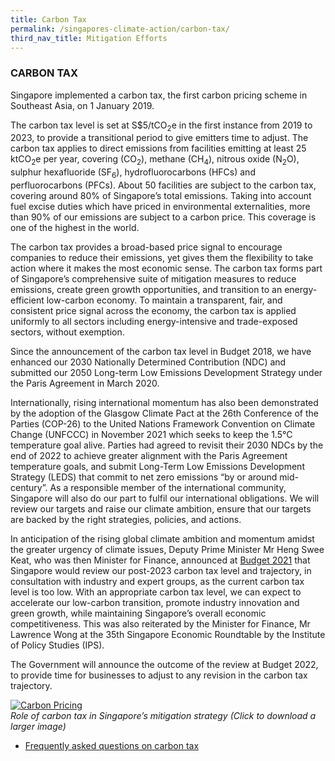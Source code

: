 ```yaml
---
title: Carbon Tax
permalink: /singapores-climate-action/carbon-tax/
third_nav_title: Mitigation Efforts
---
```

### CARBON TAX

Singapore implemented a carbon tax, the first carbon pricing scheme in Southeast Asia, on 1 January 2019. 

The carbon tax level is set at S$5/tCO<sub>2</sub>e in the first instance from 2019 to 2023, to provide a transitional period to give emitters time to adjust. The carbon tax applies to direct emissions from facilities emitting at least 25 ktCO<sub>2</sub>e per year, covering (CO<sub>2</sub>), methane (CH<sub>4</sub>), nitrous oxide (N<sub>2</sub>O), sulphur hexafluoride (SF<sub>6</sub>), hydrofluorocarbons (HFCs) and perfluorocarbons (PFCs). About 50 facilities are subject to the carbon tax, covering around 80% of Singapore’s total emissions. Taking into account fuel excise duties which have priced in environmental externalities, more than 90% of our emissions are subject to a carbon price. This coverage is one of the highest in the world. 

The carbon tax provides a broad-based price signal to encourage companies to reduce their emissions, yet gives them the flexibility to take action where it makes the most economic sense. The carbon tax forms part of Singapore’s comprehensive suite of mitigation measures to reduce emissions, create green growth opportunities, and transition to an energy-efficient low-carbon economy. To maintain a transparent, fair, and consistent price signal across the economy, the carbon tax is applied uniformly to all sectors including energy-intensive and trade-exposed sectors, without exemption.

Since the announcement of the carbon tax level in Budget 2018, we have enhanced our 2030 Nationally Determined Contribution (NDC) and submitted our 2050 Long-term Low Emissions Development Strategy under the Paris Agreement in March 2020.

 Internationally, rising international momentum has also been demonstrated by the adoption of the Glasgow Climate Pact at the 26th Conference of the Parties (COP-26) to the United Nations Framework Convention on Climate Change (UNFCCC) in November 2021 which seeks to keep the 1.5°C temperature goal alive. Parties had agreed to revisit their 2030 NDCs by the end of 2022 to achieve greater alignment with the Paris Agreement temperature goals, and submit Long-Term Low Emissions Development Strategy (LEDS) that commit to net zero emissions “by or around mid-century”. As a responsible member of the international community, Singapore will also do our part to fulfil our international obligations. We will review our targets and raise our climate ambition, ensure that our targets are backed by the right strategies, policies, and actions.
  
In anticipation of the rising global climate ambition and momentum amidst the greater urgency of climate issues, Deputy Prime Minister Mr Heng Swee Keat, who was then Minister for Finance, announced at [Budget 2021](https://www.mof.gov.sg/singaporebudget/budget-2021/budget-speech/e-building-a-sustainable-home-for-all#Singapore-Green-Plan-2030) that Singapore would review our post-2023 carbon tax level and trajectory, in consultation with industry and expert groups, as the current carbon tax level is too low. With an appropriate carbon tax level, we can expect to accelerate our low-carbon transition, promote industry innovation and green growth, while maintaining Singapore’s overall economic competitiveness. This was also reiterated by the Minister for Finance, Mr Lawrence Wong at the 35th Singapore Economic Roundtable by the Institute of Policy Studies (IPS).
  
The Government will announce the outcome of the review at Budget 2022, to provide time for businesses to adjust to any revision in the carbon tax trajectory.

<a href="/files/docs/default-source/default-document-library/how-a-carbon-tax-works.pdf" target="_blank">![Carbon Pricing](/images/carbon-pricing.png "Carbon Pricing")</a>  
*Role of carbon tax in Singapore’s mitigation strategy (Click to download a larger image)*

* [<a href="/faqs/carbon-tax/" target="_blank">Frequently asked questions on carbon tax</a>](/faqs/carbon-tax/)
